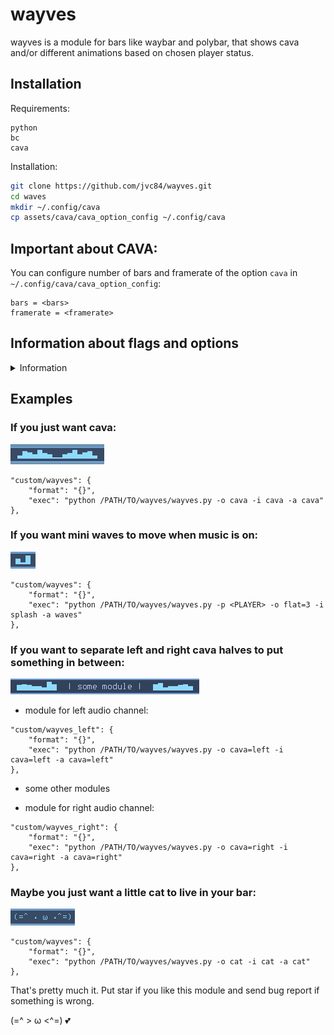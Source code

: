 # wayves

wayves is a module for bars like waybar and polybar, that shows cava and/or different animations based on chosen player status.

## Installation

Requirements:

```
python
bc
cava
```

Installation:

```bash
git clone https://github.com/jvc84/wayves.git
cd waves
mkdir ~/.config/cava
cp assets/cava/cava_option_config ~/.config/cava
```

## Important about CAVA:

You can configure number of bars and framerate of the option ```cava``` in ```~/.config/cava/cava_option_config```:

```
bars = <bars>
framerate = <framerate>
```

 
## Information about flags and options
<details>
<summary>Information</summary>
 
Use ```python /PATH/TO/wayves/wayves.py --help``` to read about flags and options.

```
Usage:
    
    python /path/to/wayves/wayves.py [--off <OPTION>] [--inactive <OPTION>] [--active <OPTION>] [--player PLAYER]
 
 nimation flags:
 
    -h, --help                   -    displays this help end exit
    -p, --player <PLAYER>        -    player whit activity will be represented by this module    
 Unnecessary if all other flag have same value. You can get names of active players by command 'playerctl -l')    
    -o, --off  <OPTION>          -    scripts, that shows whe player is down. 'cat' by default
    -i, --inactive   <OPTION>    -    scripts, that shows when player is up, but music is on pause. 'splash' by default
    -a, --active  <OPTION>       -    scripts, that shows whe player is up, and music is playing. 'cava' by default
 
 ptions:
 
    cat                 -    ASCII cat animations
    info                -    'no sound'/'sound'
    splash              -    some different animations of 3 bars
    waves               -    scripts of 3 bars moving up and down
    cava[=SECTION]      -    dynamic waves, that depend on sound. Requires cava
                             available SECTIONS: left, right, all. SECTION=all by default
    empty[=NUM]         -    shows NUM spaces. NUM=0 by default
    flat[=NUM]          -    shows NUM '▁'. NUM=16 by default
    
 ava config:
    
    In config you can configure number of bars and frame rate (and other stuff)
    Config path         -    $HOME/.config/cava_option_config    
```
</details>

## Examples

### If you just want cava:

![plot](.doc/images/cava_example.png)

```
"custom/wayves": {
    "format": "{}",
    "exec": "python /PATH/TO/wayves/wayves.py -o cava -i cava -a cava"
},
```

### If you want mini waves to move when music is on:

![plot](.doc/images/waves_example.png)

```
"custom/wayves": {
    "format": "{}",
    "exec": "python /PATH/TO/wayves/wayves.py -p <PLAYER> -o flat=3 -i splash -a waves"
},
```

### If you want to separate left and right cava halves to put something in between:

![plot](.doc/images/double_cava_example.png)
- module for left audio channel:

```
"custom/wayves_left": {
    "format": "{}",
    "exec": "python /PATH/TO/wayves/wayves.py -o cava=left -i cava=left -a cava=left"
},
```

- some other modules

- module for right audio channel:

```
"custom/wayves_right": {
    "format": "{}",
    "exec": "python /PATH/TO/wayves/wayves.py -o cava=right -i cava=right -a cava=right"
},
```

### Maybe you just want a little cat to live in your bar:

![plot](.doc/images/cat_example.png)

```
"custom/wayves": {
    "format": "{}",
    "exec": "python /PATH/TO/wayves/wayves.py -o cat -i cat -a cat"
},

```

That's pretty much it. Put star if you like this module and send bug report if something is wrong.

(=^ > ω <^=) :two_hearts:

